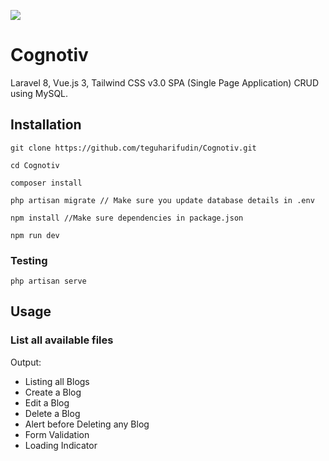 ![](https://www.teguharief.com/img/teguh-arief.png)

# Cognotiv

Laravel 8, Vue.js 3, Tailwind CSS v3.0 SPA (Single Page Application) CRUD using MySQL.

## Installation

```
git clone https://github.com/teguharifudin/Cognotiv.git
```
```
cd Cognotiv
```
```
composer install
```
```
php artisan migrate // Make sure you update database details in .env
```
```
npm install //Make sure dependencies in package.json
```
```
npm run dev
```

### Testing

```
php artisan serve
```

## Usage

### List all available files

Output:

* Listing all Blogs
* Create a Blog
* Edit a Blog
* Delete a Blog
* Alert before Deleting any Blog
* Form Validation
* Loading Indicator
